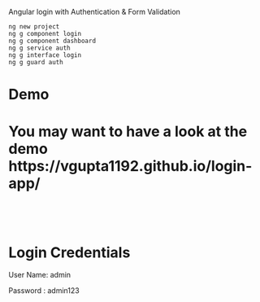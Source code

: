 Angular login with Authentication & Form Validation

    ng new project
    ng g component login
    ng g component dashboard
    ng g service auth
    ng g interface login
    ng g guard auth
    

<h1>Demo<h1>
<p>You may want to have a look at the demo https://vgupta1192.github.io/login-app/<p>
<br>
    <h1>Login Credentials</h1>
    <p>User Name: admin </p>
    <p>Password : admin123 </p>
